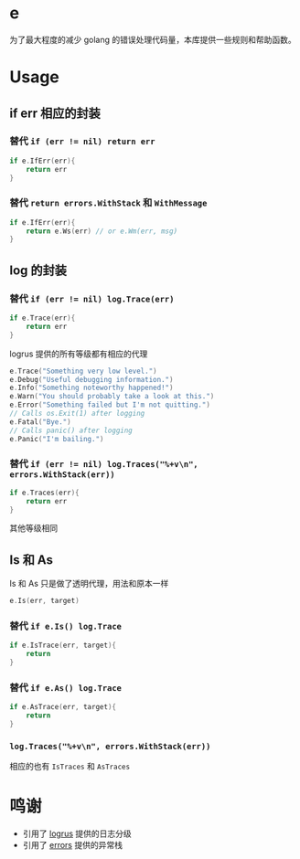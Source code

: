 # e
为了最大程度的减少 golang 的错误处理代码量，本库提供一些规则和帮助函数。

# Usage
## if err 相应的封装
### 替代 `if (err != nil) return err`
```go
if e.IfErr(err){
    return err
}
```

### 替代 `return errors.WithStack` 和 `WithMessage`
```go
if e.IfErr(err){
    return e.Ws(err) // or e.Wm(err, msg)
}
```

## log 的封装
### 替代 `if (err != nil) log.Trace(err)`
```go
if e.Trace(err){
    return err
}
```
logrus 提供的所有等级都有相应的代理
```go
e.Trace("Something very low level.")
e.Debug("Useful debugging information.")
e.Info("Something noteworthy happened!")
e.Warn("You should probably take a look at this.")
e.Error("Something failed but I'm not quitting.")
// Calls os.Exit(1) after logging
e.Fatal("Bye.")
// Calls panic() after logging
e.Panic("I'm bailing.")
```
### 替代 `if (err != nil) log.Traces("%+v\n", errors.WithStack(err))`
```go
if e.Traces(err){
    return err
}
```
其他等级相同

## Is 和 As
Is 和 As 只是做了透明代理，用法和原本一样
```go
e.Is(err, target)
```
### 替代 `if e.Is() log.Trace`
```go
if e.IsTrace(err, target){
    return
}
```
### 替代 `if e.As() log.Trace`
```go
if e.AsTrace(err, target){
    return
}
```
### ```log.Traces("%+v\n", errors.WithStack(err))```
相应的也有 `IsTraces` 和 `AsTraces`


# 鸣谢
- 引用了 [logrus](https://github.com/sirupsen/logrus) 提供的日志分级
- 引用了 [errors](github.com/pkg/errors) 提供的异常栈